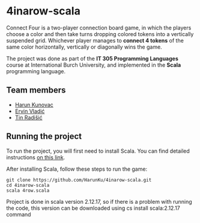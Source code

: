 # 4inarow-scala

Connect Four is a two-player connection board game, in which the players choose a color and then take turns dropping colored tokens into a vertically suspended grid. Whichever player manages to **connect 4 tokens** of the same color horizontally, vertically or diagonally wins the game.

The project was done as part of the **IT 305 Programming Languages** course at International Burch University, and implemented in the **Scala** programming language.

## Team members
- [Harun Kunovac](https://github.com/HarunKu)
- [Ervin Vladić](https://github.com/ervinvladic)
- [Tin Radišić](https://github.com/TinRadisic)

## Running the project

To run the project, you will first need to install Scala. You can find detailed instructions [on this link](https://www.scala-lang.org/download/). 

After installing Scala, follow these steps to run the game:
```
git clone https://github.com/HarunKu/4inarow-scala.git
cd 4inarow-scala
scala 4row.scala
```
Project is done in scala version 2.12.17, so if there is a problem with running the code, this version can be downloaded using cs install scala:2.12.17 command



